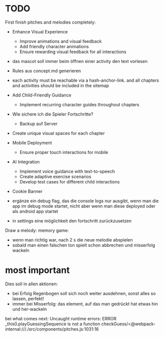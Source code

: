 TODO
====

First finish pitches and melodies completely:

- Enhance Visual Experience
    - Improve animations and visual feedback
    - Add friendly character animations
    - Ensure rewarding visual feedback for all interactions

- das mascot soll immer beim öffnen einer activity den text vorlesen

- Rules aus concept.md generieren

- each activity must be reachable via a hash-anchor-link. and all chapters and activities should be included in the sitemap

- Add Child-Friendly Guidance
    - Implement recurring character guides throughout chapters

- Wie sichere ich die Spieler Fortschritte? 
    - Backup auf Server

- Create unique visual spaces for each chapter

- Mobile Deployment
    - Ensure proper touch interactions for mobile
- AI Integration
    - Implement voice guidance with text-to-speech
    - Create adaptive exercise scenarios
    - Develop test cases for different child interactions

- Cookie Banner


- ergänze ein debug flag, das die console logs nur ausgibt, wenn man die app  im debug mode startet, nicht aber wenn man diese deployed oder als android app startet


- in settings eine möglichkeit den fortschritt zurückzusetzen

Draw a melody:
memory game: 
 - wenn man richtig war, nach 2 s die neue melodie abspielen
 - sobald  man einen falschen ton spielt schon abbrechen und misserfolg wackeln

# most important
Dies soll in allen aktionen:
- bei Erfolg Regenbogen soll sich noch weiter ausdehnen, sonst alles so lassen, perfekt!
- immer bei Misserfolg: das element, auf das man gedrückt hat etwas hin und her-wackeln

bei what comes next:
    Uncaught runtime errors:
    ERROR
    _this0.playGuessingSequence is not a function
    checkGuess/<@webpack-internal:///./src/components/pitches.js:1031:16


